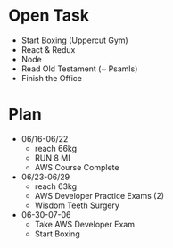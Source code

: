 # Open Task
* Start Boxing (Uppercut Gym)
* React & Redux
* Node
* Read Old Testament (~ Psamls)
* Finish the Office

# Plan
* 06/16-06/22
  * reach 66kg
  * RUN 8 MI
  * AWS Course Complete
* 06/23-06/29
  * reach 63kg
  * AWS Developer Practice Exams (2)
  * Wisdom Teeth Surgery
* 06-30-07-06
  * Take AWS Developer Exam
  * Start Boxing
